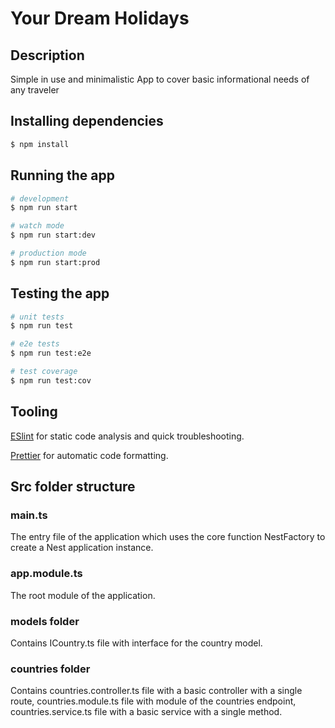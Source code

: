 # Your Dream Holidays

## Description

Simple in use and minimalistic App to cover basic informational needs of any traveler

## Installing dependencies

```bash
$ npm install
```

## Running the app

```bash
# development
$ npm run start

# watch mode
$ npm run start:dev

# production mode
$ npm run start:prod
```

## Testing the app

```bash
# unit tests
$ npm run test

# e2e tests
$ npm run test:e2e

# test coverage
$ npm run test:cov
```

## Tooling

[ESlint](https://eslint.org/) for static code analysis and quick troubleshooting.

[Prettier](https://prettier.io/) for automatic code formatting.

## Src folder structure

### main.ts
The entry file of the application which uses the core function NestFactory to create a Nest application instance.

### app.module.ts
The root module of the application.

### models folder
Contains ICountry.ts file with interface for the country model.

### countries folder
Contains countries.controller.ts file with a basic controller with a single route, countries.module.ts file with module of the countries endpoint, countries.service.ts file with a basic service with a single method.